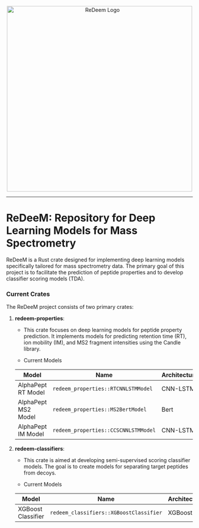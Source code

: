 <p align="center">
  <picture>
    <source media="(prefers-color-scheme: dark)" srcset="https://github.com/singjc/redeem/raw/master/img/redeem_logo.png" alt="ReDeem_Logo" width="500">
    <source media="(prefers-color-scheme: light)" srcset="https://github.com/singjc/redeem/raw/master/img/redeem_logo.png" alt="ReDeem_Logo" width="500">
    <img alt="ReDeem Logo" comment="Placeholder to transition between light color mode and dark color mode - this image is not directly used." src="https://github.com/singjc/redeem/raw/master/img/redeem_logo.png">
  </picture>
</p>

---

# ReDeeM: Repository for Deep Learning Models for Mass Spectrometry

ReDeeM is a Rust crate designed for implementing deep learning models specifically tailored for mass spectrometry data. The primary goal of this project is to facilitate the prediction of peptide properties and to develop classifier scoring models (TDA).

### Current Crates

The ReDeeM project consists of two primary crates:

1. **redeem-properties**: 
   - This crate focuses on deep learning models for peptide property prediction. It implements models for predicting retention time (RT), ion mobility (IM), and MS2 fragment intensities using the Candle library.
   
   - Current Models
  
    Model | Name | Architecture | Implemented
    --- | --- | --- | ---
    AlphaPept RT Model | `redeem_properties::RTCNNLSTMModel` | CNN-LSTM | :heavy_check_mark:
    AlphaPept MS2 Model | `redeem_properties::MS2BertModel` | Bert | :heavy_check_mark:
    AlphaPept IM Model | `redeem_properties::CCSCNNLSTMModel` | CNN-LSTM | :heavy_check_mark:

2. **redeem-classifiers**:
   - This crate is aimed at developing semi-supervised scoring classifier models. The goal is to create models for separating target peptides from decoys.
  
   - Current Models
  
    Model | Name | Architecture | Implemented
    --- | --- | --- | ---
    XGBoost Classifier | `redeem_classifiers::XGBoostClassifier` | XGBoost | :heavy_check_mark: